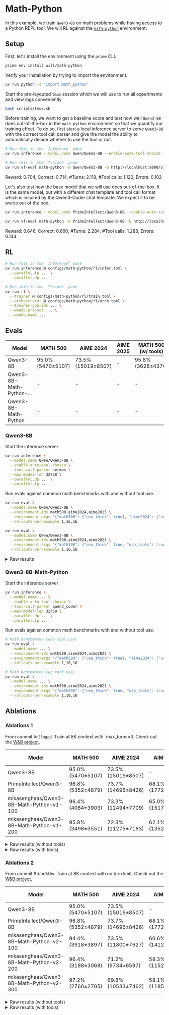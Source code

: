 # Math-Python

In this example, we train `Qwen3-8B` on math problems while having access to a Python REPL tool. We will RL against the [`math-python`](https://app.primeintellect.ai/dashboard/environments/will/math-python) environment.

## Setup

First, let's install the environment using the `prime` CLI.

```bash
prime env install will/math-python
```

Verify your installation by trying to import the environment.

```bash
uv run python -c "import math_python"
```

Start the pre-layouted `tmux` session which we will use to run all experiments and view logs conveniently

```bash
bash scripts/tmux.sh
```

Before training, we want to get a baseline score and test how well `Qwen3-8B` does out-of-the-box in the `math-python` environment so that we quantify our training effect. To do so, first start a local inference server to serve `Qwen3-8B` with the correct tool call parser and give the model the ability to automatically decide whether to use the tool or not.

```bash
# Run this in the `Inference` pane
uv run inference --model.name Qwen/Qwen3-8B --enable-auto-tool-choice --tool-call-parser hermes
```
```bash
# Run this in the `Trainer` pane
uv run vf-eval math-python -m Qwen/Qwen3-8B -b http://localhost:8000/v1 -n 500 -r 1 -c -1 --max-tokens 8192
```

Reward: 0.704, Correct: 0.714, #Turns: 2.118, #Tool calls: 1.120, Errors: 0.102

Let's also test how the base model that we will use does out-of-the-box. It is the same model, but with a different chat template and tool call format which is inspired by the Qwen3-Coder chat template. We expect it to be worse out of the box.

```bash
uv run inference --model.name PrimeIntellect/Qwen3-8B --enable-auto-tool-choice --tool-call-parser qwen3_coder
```

```bash
uv run vf-eval math-python -m PrimeIntellect/Qwen3-8B -b http://localhost:8000/v1 -n 500 -r 1 -c -1 --max-tokens 8192
```

Reward: 0.646, Correct: 0.660, #Turns: 2.284, #Tool calls: 1.288, Errors: 0.144

## RL

```bash
# Run this in the `Inference` pane
uv run inference @ configs/math-python/rl/infer.toml \
  --parallel.tp ... \
  --parallel.dp ...
```

```bash
# Run this in the `Trainer` pane
uv run rl \
  --trainer @ configs/math-python/rl/train.toml \
  --orchestrator @ configs/math-python/rl/orch.toml \
  --trainer-gpu-ids ... \
  --wandb.project ... \
  --wandb.name ...
```

## Evals

| Model | MATH 500 | AIME 2024 | AIME 2025 | MATH 500 (w/ tools) | AIME 2024 (w/ tools) | AIME 2025 (w/ tools) |
|-------|-----------|----------|----------|-----------------|---------------------|---------------------|
| Qwen3-8B | 95.0% (5470±5107) | 73.5% (15019±8507) | - | 95.8% (3628±4370) | 70.4% (11952±7358) | 58.1% (14544±8240) |
| Qwen3-8B-Math-Python-... | - | - | - | - | - | - |
| Qwen3-8B-Math-Python | - | - | - | - | - | - |

### Qwen3-8B

Start the inference server

```bash
uv run inference \
  --model.name Qwen/Qwen3-8B \
  --enable-auto-tool-choice \
  --tool-call-parser hermes \
  --max-model-len 32768 \
  --parallel.dp ... \
  --parallel.tp ...
```

Run evals against common math benchmarks with and without tool use.

```bash
uv run eval \
  --model.name Qwen/Qwen3-8B \
  --environment-ids math500,aime2024,aime2025 \
  --environment-args '{"math500": {"use_think": true}, "aime2024": {"use_think": true}, "aime2025": {"use_think": true}}' \
  --rollouts-per-example 1,16,16
```

```bash
uv run eval \
  --model.name Qwen/Qwen3-8B \
  --environment-ids math500,aime2024,aime2025 \
  --environment-args '{"math500": {"use_think": true, "use_tools": true}, "aime2024": {"use_think": true, "use_tools": true}, "aime2025": {"use_think": true, "use_tools": true}}' \
  --rollouts-per-example 1,16,16
```

<details>
<summary>Raw results</summary>
<pre><code>
Without tools:
Evaluated math500 in 1390.31s (Avg@1=0.9500, Pass@1: 0.9500, Completion Length: 5470.91 (±5107.79, ∈[952.00, 32694.00]), Truncated: 0.4%)
Evaluated aime2024 in 1615.29s (Avg@16=0.7354, Pass@8: 0.8257, Completion Length: 15019.11 (±8507.26, ∈[3465.00, 32678.00]), Truncated: 4.8%)

With tools:
Evaluated math500 in 1727.55s (Avg@1=0.9580, Pass@1: 0.9580, Completion Length: 3628.63 (±4370.45, ∈[296.00, 32335.00]), Truncated: 0.6%)
Evaluated aime2024 in 1741.10s (Avg@16=0.7042, Pass@8: 0.8653, Completion Length: 11952.65 (±7358.06, ∈[2462.00, 32346.00]), Truncated: 3.1%)
Evaluated aime2025 in 1777.89s (Avg@16=0.5813, Pass@8: 0.8330, Completion Length: 14544.32 (±8240.12, ∈[2203.00, 32360.00]), Truncated: 4.8%)
</code></pre>
</details>

### Qwen3-8B-Math-Python

Start the inference server

```bash
uv run inference \
  --model.name ... \
  --enable-auto-tool-choice \
  --tool-call-parser qwen3_coder \
  --max-model-len 32768 \
  --parallel.dp ... \
  --parallel.tp ...
```

Run evals against common math benchmarks with and without tool use.

```bash
# Math benchmarks (w/o tool use)
uv run eval \
  --model.name ... \
  --environment-ids math500,aime2024,aime2025 \
  --environment-args '{"math500": {"use_think": true}, "aime2024": {"use_think": true}, "aime2025": {"use_think": true}}' \
  --rollouts-per-example 1,16,16
```

```bash
# Math benchmarks (w/ tool use)
uv run eval \
  --model.name ... \
  --environment-ids math500,aime2024,aime2025 \
  --environment-args '{"math500": {"use_think": true, "use_tools": true}, "aime2024": {"use_think": true, "use_tools": true}, "aime2025": {"use_think": true, "use_tools": true}}' \
  --rollouts-per-example 1,16,16
```

## Ablations

### Ablations 1

From commit `0r23ugcd`. Train at 8K context with `max_turns=3. Check out the [W&B project](https://wandb.ai/primeintellect/math-python?nw=lpxt5c3z2nr).

| Model | MATH 500 | AIME 2024 | AIME 2025 | MATH 500 (w/ tools) | AIME 2024 (w/ tools) | AIME 2025 (w/ tools) |
|-------|-----------|----------|----------|-----------------|---------------------|---------------------|
| Qwen3-8B | 95.0% (5470±5107) | 73.5% (15019±8507) | - | 95.8% (3628±4370) | 70.4% (11952±7358) | 58.1% (14544±8240) |
| PrimeIntellect/Qwen3-8B | 96.8% (5352±4879) | 73.7% (14696±8426) | 68.1% (17723±9243) | Err. | Err. | Err. |
| mikasenghaas/Qwen3-8B-Math-Python-v1-100 | 96.4% (4084±3903) | 73.3% (12494±7709) | 65.0% (15171±8457) | 91.6% (2901±5865) | 75.0% (8724±6630) | 61.6% (11006±6559) |
| mikasenghaas/Qwen3-8B-Math-Python-v1-200 | 95.8% (3498±3551) | 72.3% (11275±7183) | 62.1% (13529±8257) | 95.0% (3498±3551) | 66.6% (8446±6128) | 55.0% (10359±6871) |

<details>
<summary>Raw results (without tools)</summary>
<pre><code>
Base:
Evaluated math500 in 7465.86s (Avg@1=0.9680, Pass@1: 0.9680, Completion Length: 5352.14 (±4879.94, ∈[1019.00, 32724.00]), Truncated: 0.6%)
Evaluated aime2024 in 6169.60s (Avg@16=0.7375, Pass@8: 0.8643, Completion Length: 14696.34 (±8426.39, ∈[3635.00, 32670.00]), Truncated: 5.8%)
Evaluated aime2025 in 2072.47s (Avg@16=0.6813, Pass@8: 0.8097, Completion Length: 17723.54 (±9243.42, ∈[3583.00, 32678.00]), Truncated: 12.3%)

Step 100:
Evaluated math500 in 1586.42s (Avg@1=0.9640, Pass@1: 0.9640, Completion Length: 4084.66 (±3903.90, ∈[714.00, 30126.00]), Truncated: 0.0%)
Evaluated aime2024 in 1375.47s (Avg@16=0.7333, Pass@8: 0.8500, Completion Length: 12494.87 (±7709.14, ∈[2267.00, 32670.00]), Truncated: 1.9%)
Evaluated aime2025 in 1748.57s (Avg@16=0.6500, Pass@8: 0.8487, Completion Length: 15171.81 (±8457.21, ∈[2531.00, 32640.00]), Truncated: 3.3%)

Step 200:
Evaluated math500 in 1142.00s (Avg@1=0.9580, Pass@1: 0.9580, Completion Length: 3498.88 (±3551.77, ∈[645.00, 26636.00]), Truncated: 0.0%)
Evaluated aime2024 in 1414.09s (Avg@16=0.7229, Pass@8: 0.8197, Completion Length: 11275.69 (±7183.51, ∈[2103.00, 32601.00]), Truncated: 0.6%)
Evaluated aime2025 in 1527.87s (Avg@16=0.6208, Pass@8: 0.8233, Completion Length: 13529.70 (±8257.25, ∈[1982.00, 32640.00]), Truncated: 4.0%)
</code></pre>
</details>

<details>
<summary>Raw results (with tools)</summary>
<pre><code>
Base:
Runs out of context - doesn't know how to call tools right.

Step 100:
Evaluated math500 in 372.61s (Avg@2=0.9167, Pass@1: 0.9140, Completion Length: 2901.47 (±5865.64, ∈[401.00, 40366.00]), Truncated: 1.7%)
Evaluated aime2024 in 372.58s (Avg@2=0.7500, Pass@1: 0.7523, Completion Length: 8724.37 (±6630.50, ∈[1743.00, 40445.00]), Truncated: 1.7%)
Evaluated aime2025 in 227.39s (Avg@2=0.6167, Pass@1: 0.6197, Completion Length: 11006.38 (±6559.82, ∈[1795.00, 23014.00]), Truncated: 0.0%)

Step 200:
Evaluated math500 in 91.87s (Avg@2=0.9500, Pass@1: 0.9493, Completion Length: 1885.90 (±2085.23, ∈[265.00, 8447.00]), Truncated: 0.0%)
Evaluated aime2024 in 202.82s (Avg@2=0.6667, Pass@1: 0.6763, Completion Length: 8446.05 (±6128.38, ∈[1131.00, 21280.00]), Truncated: 0.0%)
Evaluated aime2025 in 246.84s (Avg@2=0.5500, Pass@1: 0.5427, Completion Length: 10359.68 (±6871.26, ∈[1292.00, 28027.00]), Truncated: 0.0%)
</code></pre>
</details>

### Ablations 2

From commit 9tchdk0w. Train at 8K context with no turn limit. Check out the [W&B project](https://wandb.ai/primeintellect/math-python/workspace?nw=71j0m1uason).

| Model | MATH 500 | AIME 2024 | AIME 2025 | MATH 500 (w/ tools) | AIME 2024 (w/ tools) | AIME 2025 (w/ tools) |
|-------|-----------|----------|----------|-----------------|---------------------|---------------------|
| Qwen3-8B | 95.0% (5470±5107) | 73.5% (15019±8507) | - | 95.8% (3628±4370) | 70.4% (11952±7358) | 58.1% (14544±8240) |
| PrimeIntellect/Qwen3-8B | 96.8% (5352±4879) | 73.7% (14696±8426) | 68.1% (17723±9243) | Err. | Err. | Err. |
| mikasenghaas/Qwen3-8B-Math-Python-v2-100 | 94.4% (3918±3897) | 73.5% (11800±7627) | 60.6% (14122±8764) | 96.0% (2059±2659) | 72.3% (8076±5934) | 56.8% (10256±6870) |
| mikasenghaas/Qwen3-8B-Math-Python-v2-200 | 96.4% (3188±3068) | 71.2% (9734±6597) | 58.3% (11526±7719) | 95.8% (1689±2392) | 68.1% (6684±5149) | 53.3% (8430±5951) |
| mikasenghaas/Qwen3-8B-Math-Python-v2-300 | 97.2% (2760±2705) | 69.8% (10533±7462) | 58.1% (11859±8006) | 95.4% (1812±2977) | 69.1% (7580±5943) | 56.2% (9132±6949) |

<details>
<summary>Raw results (without tools)</summary>
<pre><code>
Step 100:
Evaluated math500 in 5878.00s (Avg@1=0.9440, Pass@1: 0.9440, Completion Length: 3918.20 (±3897.48, ∈[731.00, 28060.00]), Truncated: 0.0%)
Evaluated aime2024 in 3827.36s (Avg@16=0.7354, Pass@8: 0.8793, Completion Length: 11800.68 (±7627.06, ∈[1880.00, 32678.00]), Truncated: 2.5%)
Evaluated aime2025 in 6583.08s (Avg@16=0.6062, Pass@8: 0.7807, Completion Length: 14122.16 (±8764.12, ∈[2022.00, 32678.00]), Truncated: 4.4%)

Step 200:
Evaluated math500 in 892.10s (Avg@1=0.9640, Pass@1: 0.9640, Completion Length: 3187.97 (±3067.53, ∈[801.00, 20316.00]), Truncated: 0.0%)
Evaluated aime2024 in 1128.08s (Avg@16=0.7125, Pass@8: 0.8587, Completion Length: 9733.84 (±6597.46, ∈[2033.00, 32670.00]), Truncated: 0.8%)
Evaluated aime2025 in 1207.35s (Avg@16=0.5833, Pass@8: 0.7950, Completion Length: 11526.33 (±7719.06, ∈[1897.00, 32640.00]), Truncated: 2.5%)

Step 300:
Evaluated math500 in 1282.99s (Avg@1=0.9720, Pass@1: 0.9720, Completion Length: 3299.46 (±3625.81, ∈[768.00, 32392.00]), Truncated: 0.2%)
Evaluated aime2024 in 1179.44s (Avg@16=0.6979, Pass@8: 0.8360, Completion Length: 10533.84 (±7462.03, ∈[2328.00, 32688.00]), Truncated: 0.8%)
Evaluated aime2025 in 1276.39s (Avg@16=0.5813, Pass@8: 0.7907, Completion Length: 11859.55 (±8006.89, ∈[1732.00, 32640.00]), Truncated: 3.3%)
</code></pre>
</details>

<details>
<summary>Raw results (with tools)</summary>
<pre><code>
Step 100:
Evaluated math500 in 1017.74s (Avg@1=0.9600, Pass@1: 0.9600, Completion Length: 2059.42 (±2659.82, ∈[228.00, 22534.00]), Truncated: 0.0%)
Evaluated aime2024 in 1034.07s (Avg@16=0.7229, Pass@8: 0.8333, Completion Length: 8076.24 (±5934.43, ∈[701.00, 32247.00]), Truncated: 0.4%)
Evaluated aime2025 in 1068.33s (Avg@16=0.5687, Pass@8: 0.7303, Completion Length: 10256.70 (±6870.71, ∈[1174.00, 32195.00]), Truncated: 0.2%)

Step 200:
Evaluated math500 in 715.45s (Avg@1=0.9580, Pass@1: 0.9580, Completion Length: 1689.16 (±2392.51, ∈[186.00, 24556.00]), Truncated: 0.0%)
Evaluated aime2024 in 776.39s (Avg@16=0.6813, Pass@8: 0.8497, Completion Length: 6684.39 (±5149.20, ∈[685.00, 32253.00]), Truncated: 0.2%)
Evaluated aime2025 in 730.50s (Avg@16=0.5333, Pass@8: 0.7570, Completion Length: 8430.57 (±5951.46, ∈[899.00, 26604.00]), Truncated: 0.0%)

Step 300:
Evaluated math500 in 857.99s (Avg@1=0.9540, Pass@1: 0.9540, Completion Length: 1812.69 (±2977.05, ∈[138.00, 32255.00]), Truncated: 0.2%)
Evaluated aime2024 in 854.85s (Avg@16=0.6917, Pass@8: 0.8423, Completion Length: 7580.32 (±5943.36, ∈[1024.00, 32172.00]), Truncated: 0.2%)
Evaluated aime2025 in 873.04s (Avg@16=0.5625, Pass@8: 0.7737, Completion Length: 9132.66 (±6949.97, ∈[837.00, 32218.00]), Truncated: 0.8%)
</code></pre>
</details>